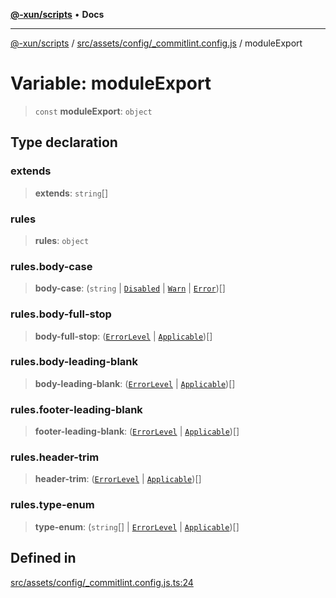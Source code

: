 [**@-xun/scripts**](../../../../../README.md) • **Docs**

***

[@-xun/scripts](../../../../../README.md) / [src/assets/config/\_commitlint.config.js](../README.md) / moduleExport

# Variable: moduleExport

> `const` **moduleExport**: `object`

## Type declaration

### extends

> **extends**: `string`[]

### rules

> **rules**: `object`

### rules.body-case

> **body-case**: (`string` \| [`Disabled`](../enumerations/ErrorLevel.md#disabled) \| [`Warn`](../enumerations/ErrorLevel.md#warn) \| [`Error`](../enumerations/ErrorLevel.md#error))[]

### rules.body-full-stop

> **body-full-stop**: ([`ErrorLevel`](../enumerations/ErrorLevel.md) \| [`Applicable`](../enumerations/Applicable.md))[]

### rules.body-leading-blank

> **body-leading-blank**: ([`ErrorLevel`](../enumerations/ErrorLevel.md) \| [`Applicable`](../enumerations/Applicable.md))[]

### rules.footer-leading-blank

> **footer-leading-blank**: ([`ErrorLevel`](../enumerations/ErrorLevel.md) \| [`Applicable`](../enumerations/Applicable.md))[]

### rules.header-trim

> **header-trim**: ([`ErrorLevel`](../enumerations/ErrorLevel.md) \| [`Applicable`](../enumerations/Applicable.md))[]

### rules.type-enum

> **type-enum**: (`string`[] \| [`ErrorLevel`](../enumerations/ErrorLevel.md) \| [`Applicable`](../enumerations/Applicable.md))[]

## Defined in

[src/assets/config/\_commitlint.config.js.ts:24](https://github.com/Xunnamius/xscripts/blob/ea7b98342d9aa37d18f7398603d7c15f580a5312/src/assets/config/_commitlint.config.js.ts#L24)
